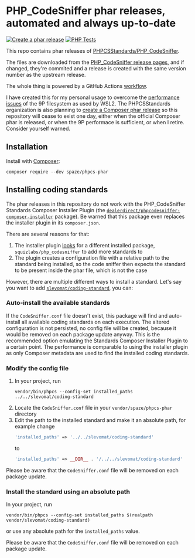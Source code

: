 # PHP_CodeSniffer phar releases, automated and always up-to-date

[![Create a phar release](https://github.com/spaze/phpcs-phar/actions/workflows/create-release.yml/badge.svg)](https://github.com/spaze/phpcs-phar/actions/workflows/create-release.yml)
[![PHP Tests](https://github.com/spaze/phpcs-phar/actions/workflows/php.yml/badge.svg)](https://github.com/spaze/phpcs-phar/actions/workflows/php.yml)

This repo contains phar releases of [PHPCSStandards/PHP_CodeSniffer](https://github.com/PHPCSStandards/PHP_CodeSniffer).

The files are downloaded from the [PHP_CodeSniffer release pages](https://github.com/PHPCSStandards/PHP_CodeSniffer/releases),
and if changed, they're commited and a release is created with the same version number as the upstream release.

The whole thing is powered by a GitHub Actions [workflow](.github/workflows/create-release.yml).

I have created this for my personal usage to overcome the [performance issues](https://github.com/microsoft/WSL/discussions/9412) of the 9P filesystem as used by WSL2.
The PHPCSStandards organization is also planning to [create a Composer phar release](https://github.com/PHPCSStandards/PHP_CodeSniffer/issues/318) so this repository will cease to exist one day,
either when the official Composer phar is released, or when the 9P performace is sufficient, or when I retire. Consider yourself warned.

## Installation
Install with [Composer](https://getcomposer.org/):
```
composer require --dev spaze/phpcs-phar
```

## Installing coding standards
The phar releases in this repository do not work with the PHP_CodeSniffer Standards Composer Installer Plugin (the [`dealerdirect/phpcodesniffer-composer-installer`](https://packagist.org/packages/dealerdirect/phpcodesniffer-composer-installer) package).
Be warned that this package even replaces the installer plugin in its `composer.json`.

There are several reasons for that:
1. The installer plugin [looks](https://github.com/PHPCSStandards/composer-installer/blob/290bcb677628f4d829f64a4337bf0b9237238f0b/src/Plugin.php#L47) for a different installed package, `squizlabs/php_codesniffer` to add more standards to
2. The plugin creates a configuration file with a relative path to the standard being installed, so the code sniffer then expects the standard to be present inside the phar file, which is not the case

However, there are multiple different ways to install a standard. Let's say you want to add [`slevomat/coding-standard`](https://github.com/slevomat/coding-standard), you can:

### Auto-install the available standards
If the `CodeSniffer.conf` file doesn't exist, this package will find and auto-install all available coding standards on each execution.
The altered configuration is not persisted, no config file will be created, because it would be removed on each package update anyway.
This is the recommended option emulating the Standards Composer Installer Plugin to a certain point. The performance is comparable to
using the installer plugin as only Composer metadata are used to find the installed coding standards.

### Modify the config file
1. In your project, run
   ```
   vendor/bin/phpcs --config-set installed_paths ../../slevomat/coding-standard
   ```
3. Locate the `CodeSniffer.conf` file in your `vendor/spaze/phpcs-phar` directory
4. Edit the path to the installed standard and make it an absolute path, for example change
   ```php
   'installed_paths' => '../../slevomat/coding-standard'
   ```
   to
   ```php
   'installed_paths' => __DIR__ . '/../../slevomat/coding-standard'
   ```
Please be aware that the `CodeSniffer.conf` file will be removed on each package update.

### Install the standard using an absolute path
In your project, run
```
vendor/bin/phpcs --config-set installed_paths $(realpath vendor/slevomat/coding-standard)
```
or use any absolute path for the `installed_paths` value.

Please be aware that the `CodeSniffer.conf` file will be removed on each package update.
